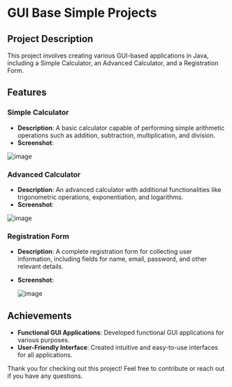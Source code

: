 # GUI Base Simple Projects

## Project Description

This project involves creating various GUI-based applications in Java, including a Simple Calculator, an Advanced Calculator, and a Registration Form.

## Features

### Simple Calculator

- **Description**: A basic calculator capable of performing simple arithmetic operations such as addition, subtraction, multiplication, and division.
- **Screenshot**:
  
 ![image](https://github.com/huzaifasaeed123/Java-Projects-OOP-DSA-/assets/143410512/cc78fcfe-71b8-4fe9-b9fd-74cb97809582)


### Advanced Calculator

- **Description**: An advanced calculator with additional functionalities like trigonometric operations, exponentiation, and logarithms.
- **Screenshot**:
  
 ![image](https://github.com/huzaifasaeed123/Java-Projects-OOP-DSA-/assets/143410512/b78d75f2-debd-4d02-9ed8-5d9c434677d1)


### Registration Form

- **Description**: A complete registration form for collecting user information, including fields for name, email, password, and other relevant details.
- **Screenshot**:
  
  ![image](https://github.com/huzaifasaeed123/Java-Projects-OOP-DSA-/assets/143410512/2c2e29f4-5a7e-4993-bb5f-31759afefc91)


## Achievements

- **Functional GUI Applications**: Developed functional GUI applications for various purposes.
- **User-Friendly Interface**: Created intuitive and easy-to-use interfaces for all applications.

Thank you for checking out this project! Feel free to contribute or reach out if you have any questions.

